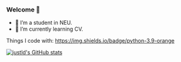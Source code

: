 ### Welcome 👋

<!--
**justld/justld** is a ✨ _special_ ✨ repository because its `README.md` (this file) appears on your GitHub profile.

Here are some ideas to get you started:

- 🔭 I’m a student in NEU.
- 🌱 I’m currently learning CV.
- 👯 I’m looking to collaborate on ...
- 🤔 I’m looking for help with ...
- 💬 Ask me about ...
- 📫 How to reach me: ...
- 😄 Pronouns: ...
- ⚡ Fun fact: ...
-->

- 🔭 I’m a student in NEU.
- 🌱 I’m currently learning CV.

Things I code with:
https://img.shields.io/badge/python-3.9-orange

[![justld's GitHub stats](https://github-readme-stats.vercel.app/api?username=justld&theme=dark&show_icons=true)](https://github.com/anuraghazra/github-readme-stats)
